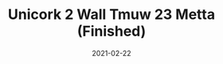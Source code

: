 ---
tags: 
  - "To Market"
  - "Cork Flooring"
title: "Unicork 2 Wall Tmuw 23 Metta (Finished)"
designer: "To Market"
image_primary: "img/METTA_WALL%20(NAT%20FINISHED)_DSC_3276.jpg"
href: "https://www.tomkt.com/unicork-2-swatches"
description: "11.82%22%20x%2023.63%22%20TILES"
category: "cork-flooring"
subtitle: ""
manufacturer: "ToMarket"
slug: "/manufacturers/tomarket/cork-flooring/to-market-unicork-2-wall-tmuw-23-metta-finished"
date: "2021-02-22"
---
